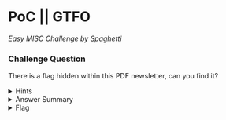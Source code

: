 # PoC || GTFO

<i>Easy MISC Challenge by Spaghetti</i>
		
### Challenge Question

There is a flag hidden within this PDF newsletter, can you find it?

<details> 
  <summary>Hints</summary>
  <ol>
   <li>Look into PDF objects and artifacts.</li>
  </ol>
</details>

<details> 
  <summary>Answer Summary</summary>
  &emsp;The flag is in the variable name for the email text field. There are lots of tools to get a data dump from the PDF, I used PDF toolkit.<br>
  &emsp;&emsp;`pdftk poc-or-gtfo.pdf dump_data_fields output data_fields`
</details>

<details> 
  <summary>Flag</summary>
  &emsp;<b>clubeh{d4t4_f131d5_dump_g8fas6}</b>
</details>

